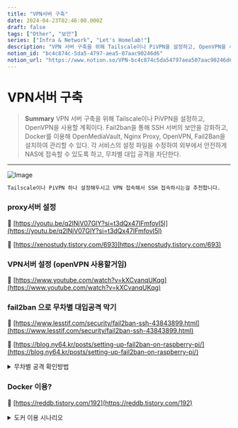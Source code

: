 ```yaml
---
title: "VPN서버 구축"
date: 2024-04-23T02:46:00.000Z
draft: false
tags: ["Other", "보안"]
series: ["Infra & Network", "Let's Homelab!"]
description: "VPN 서버 구축을 위해 Tailscale이나 PiVPN을 설정하고, OpenVPN을 사용할 계획이다. Fail2ban을 통해 SSH 서버의 보안을 강화하고, Docker를 이용해 OpenMediaVault, Nginx Proxy, OpenVPN, Fail2Ban을 설치하여 관리할 수 있다. 각 서비스의 설정 파일을 수정하여 외부에서 안전하게 NAS에 접속할 수 있도록 하고, 무차별 대입 공격을 차단한다."
notion_id: "bc4c874c-5da5-4797-aea5-07aac90246d6"
notion_url: "https://www.notion.so/VPN-bc4c874c5da54797aea507aac90246d6"
---
```


# VPN서버 구축

> **Summary**
> VPN 서버 구축을 위해 Tailscale이나 PiVPN을 설정하고, OpenVPN을 사용할 계획이다. Fail2ban을 통해 SSH 서버의 보안을 강화하고, Docker를 이용해 OpenMediaVault, Nginx Proxy, OpenVPN, Fail2Ban을 설치하여 관리할 수 있다. 각 서비스의 설정 파일을 수정하여 외부에서 안전하게 NAS에 접속할 수 있도록 하고, 무차별 대입 공격을 차단한다.

---

![Image](https://prod-files-secure.s3.us-west-2.amazonaws.com/09ccd4d5-876c-4bba-bbdf-cc77a0a11257/b6b1a443-6818-461f-a471-41cfdbe46783/Untitled.png?X-Amz-Algorithm=AWS4-HMAC-SHA256&X-Amz-Content-Sha256=UNSIGNED-PAYLOAD&X-Amz-Credential=ASIAZI2LB4665XLJLL72%2F20250724%2Fus-west-2%2Fs3%2Faws4_request&X-Amz-Date=20250724T115731Z&X-Amz-Expires=3600&X-Amz-Security-Token=IQoJb3JpZ2luX2VjEAMaCXVzLXdlc3QtMiJHMEUCIGny%2BKnNJM16qx1ItuV5%2B6XSnMDJrgmftkS%2F5biKhaBiAiEA4dBJcmbFFIb001ppojdMIZehfYelOgnpZEVqlXL4WBwq%2FwMILBAAGgw2Mzc0MjMxODM4MDUiDAKST3%2FKvieRh5ZDDSrcAwPtwCxz9TbHnNBHSVZfaxTUeDfVWGpRvIuGaQk4opd3lGikemoInQt40sMoB%2Bm2xytDCzj0mWAX9cBLqRYO0zWdeTPTQETSlbG3lzlHikiQmRWbsjPQr41367TZ%2F7bgHxLhKSsSmqMXNAHZrUcRG36AftFS86KkHSxOfHU8BURlmndx2Nvd21dRsCreVWU2nVvhrE6w8pTjbQi12rf0lBsRYY1xyiTQ0eEPnsBBDUsMoZsedxHf3GM6JkPUahuMlNkjqSzG1oW20achOx398exFI%2B4w7gH1ak6ttZLGoclC13R3RzuE4Wz3LgrZDnjyXHxaK97sWyBxjXzma8z%2BgF0Dj0sCofHzw20MpLL0%2FmTz7H4h6EcOA21mvQDo38024q9g4WZf3awcFSOC4CCwb03o8bNW2X17Fs11piayLGscHyQFVptEY8jLN4qJhnHCLWHIAYrh48e4OLHJ6vZJSXunIQ4JfxMv7GEIhgEBoABuV8TijiPjsBLAdrbNJJvyJ4UZcM0EwRm7Dc%2FPsyPKNetXVHwsROapx1077XWc5ebjAsbZlGbt48OM8ReJXBqW7tKQuSiwAggl3yN6NCNBmTsQABshgAr5hyqrcpOfDsyl1cHkcoKpYfC1Nu%2FKMOSbiMQGOqUBFMx%2FdFDWLOY2UEPA4KbS8%2BSr3pfmrA38ILdKwwBimSMbVi%2FGBMKblqIol%2FKFERJeO1VuokSzCs%2FaaP%2Bc6OzLc168QLgPyzi5ak4edaqqu2vdl4WLpRJi5bRfBz93H4cyK0XNMzjIFUIyceu3EHnMKS5qLEEiUaMsOLppTulo1gWFVMJQD0IFAtRrEU0VIqC5FeOyXNprNL5gpWZdrlVK5osRU7%2FL&X-Amz-Signature=6e7be51b3f7b76896e0d413f8e6bc7d1360405652842605efc618373097a9c8b&X-Amz-SignedHeaders=host&x-amz-checksum-mode=ENABLED&x-id=GetObject)

```latex
Tailscale이나 PiVPN 하나 설정해두시고 VPN 접속해서 SSH 접속하시는걸 추천합니다.
```

### proxy서버 설정

🔗 [https://youtu.be/q2lNjV07GlY?si=t3dQx47IFmfovI5l](https://youtu.be/q2lNjV07GlY?si=t3dQx47IFmfovI5l)

🔗 [https://xenostudy.tistory.com/693](https://xenostudy.tistory.com/693)

### VPN서버 설정 (openVPN 사용할거임)

🔗 [https://www.youtube.com/watch?v=kXCvanqUKqg](https://www.youtube.com/watch?v=kXCvanqUKqg)

### fail2ban 으로 무차별 대입공격 막기

🔗 [https://www.lesstif.com/security/fail2ban-ssh-43843899.html](https://www.lesstif.com/security/fail2ban-ssh-43843899.html)

🔗 [https://blog.ny64.kr/posts/setting-up-fail2ban-on-raspberry-pi/](https://blog.ny64.kr/posts/setting-up-fail2ban-on-raspberry-pi/)

<details>
<summary>무차별 공격 확인방법</summary>

# Fail2ban의 필요성

설치에 앞서 먼저 Fail2ban의 필요성을 알아봅시다.

만약 라즈베리파이가 외부 네트워크에 연결되어 있다면 아래 명령어를 한번 실행해 보세요.

```latex
journalctl -f
```

![Image](https://blog.ny64.kr/posts/setting-up-fail2ban-on-raspberry-pi/images/journalctl%20-f.png)

**journalctl -f 실행 결과**

저는 이미 **Fail2ban**과 **OTP** 설정이 완료되어 있어 로그인 시도는 보이지 않지만, 이러한 보안 설정이 되어있지 않을 경우에는

`Failed password for XXX from X.X.X.X port XXX` 이러한 식으로 **무차별 대입 공격 시도**가 수없이 들어오는 것을 확인할 수 있습니다.

~~**글로벌한 내 서버!**~~

Fail2ban이 이러한 SSH 로그인 시도를 필터를 통해 걸러주고, 자동으로 차단 해주는 역할을 합니다.

</details>

### Docker 이용?

🔗 [https://reddb.tistory.com/192](https://reddb.tistory.com/192)

<details>
<summary>도커 이용 시나리오</summary>

라즈베리파이에 OpenMediaVault와 함께 Nginx Proxy, OpenVPN, Fail2Ban을 Docker를 사용하여 간편하게 설치하고 관리할 수 있습니다. 다음은 그 과정을 단계별로 설명한 것입니다.

1. 라즈베리파이에 Docker 설치
```plain text
Copy codecurl -sSL https://get.docker.com | sh
sudo usermod -aG docker pi

```

1. Docker Compose 설치
```plain text
Copy codesudo apt-get install libffi-dev libssl-dev python3 python3-pip
sudo pip3 install docker-compose

```

1. OpenMediaVault Docker 컨테이너 실행
```plain text
Copy codedocker run -d --name openmediavault \
  --net=host \
  --privileged \
  -v /sys/fs/cgroup:/sys/fs/cgroup:ro \
  -v /dev/disk/by-label/DATA:/DATA \
  -v /dev/disk/by-label/BACKUP:/BACKUP \
  linuxserver/openmediavault

```

1. Nginx Proxy Manager Docker 컨테이너 실행
```plain text
Copy codedocker run -d \
  --name nginx-proxy-manager \
  -p 80:80 \
  -p 443:443 \
  -v /path/to/config:/config \
  -v /path/to/letsencrypt:/etc/letsencrypt \
  jc21/nginx-proxy-manager

```

1. OpenVPN Docker 컨테이너 실행
```plain text
Copy codedocker run -d \
  --name openvpn \
  --cap-add=NET_ADMIN \
  -e OPENVPN_PROVIDER=ovpn_udp \
  -v /path/to/openvpn-data:/etc/openvpn \
  -p 1194:1194/udp \
  kylemanna/openvpn

```

1. Fail2Ban Docker 컨테이너 실행
```plain text
Copy codedocker run -d \
  --name fail2ban \
  --cap-add NET_ADMIN \
  --cap-add NET_RAW \
  --network host \
  -v /path/to/fail2ban/data:/data \
  -v /var/log:/var/log:ro \
  crazymax/fail2ban:latest

```

이제 각 서비스의 설정 파일을 적절히 수정하고, Nginx Proxy Manager를 통해 OpenMediaVault 웹 인터페이스에 접속할 수 있도록 설정합니다.

또한, OpenVPN을 통해 외부에서 안전하게 NAS에 접속할 수 있고, Fail2Ban을 통해 SSH, OpenVPN, Nginx Proxy Manager 등에 대한 무차별 대입 공격을 차단할 수 있습니다.

Docker를 사용하면 각 서비스를 독립적인 컨테이너로 실행할 수 있어 설치와 관리가 간편해지며, 필요에 따라 쉽게 업데이트하거나 백업할 수 있습니다.

</details>

